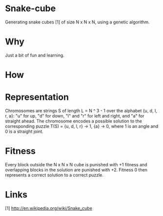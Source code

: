 Snake-cube
==========

Generating snake cubes [1] of size N x N x N, using a genetic algorithm.

Why
===

Just a bit of fun and learning.

How
===

Representation
==============

Chromosomes are strings S of length L = N ^ 3 - 1 over the alphabet {u, d, l, r, a}: "u" for up, "d" for down, "l" and "r" for left and right, and "a" for straight ahead. The chromosome encodes a possible solution to the corresponding puzzle T(S) = {u, d, l, r} -> 1, {a} -> 0, where 1 is an angle and 0 is a straight joint.

Fitness
=======

Every block outside the N x N x N cube is punished with +1 fitness and overlapping blocks in the solution are punished with +2. Fitness 0 then represents a correct solution to a correct puzzle.

Links
=====

[1] http://en.wikipedia.org/wiki/Snake_cube